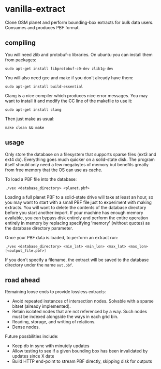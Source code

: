 vanilla-extract
===============

Clone OSM planet and perform bounding-box extracts for bulk data users. Consumes and produces PBF format.

## compiling

You will need zlib and protobuf-c libraries. On ubuntu you can install them from packages:

`sudo apt-get install libprotobuf-c0-dev zlib1g-dev`

You will also need gcc and make if you don't already have them:

`sudo apt-get install build-essential`

Clang is a nice compiler which produces nice error messages. You may want to install it and modify the CC line of the makefile to use it:

`sudo apt-get install clang`

Then just make as usual:

`make clean && make`

## usage

Only store the database on a filesystem that supports sparse files (ext3 and ext4 do). Everything goes much quicker on a solid-state disk.
The program itself should only need a few megabytes of memory but benefits greatly from free memory that the OS can use as cache.

To load a PBF file into the database:

`./vex <database_directory> <planet.pbf>`

Loading a full planet PBF to a solid-state drive will take at least an hour, so you may want to start with a small PBF file just to experiment with making extracts. You will want to delete the contents of the database directory before you start another import. If your machine has enough memory available, you can bypass disk entirely and perform the entire operation entirely in memory by replacing specifying 'memory' (without quotes) as the database directory parameter.

Once your PBF data is loaded, to perform an extract run:

`./vex <database_directory> <min_lat> <min_lon> <max_lat> <max_lon> [<output_file.pbf>]`

If you don't specify a filename, the extract will be saved to the database directory under the name `out.pbf`.

## road ahead

Remaining loose ends to provide lossless extracts:

* Avoid repeated instances of intersection nodes. Solvable with a sparse bitset (already implemented).
* Retain isolated nodes that are not referenced by a way. Such nodes must be indexed alongside the ways in each grid bin.
* Reading, storage, and writing of relations.
* Dense nodes.

Future possbilities include:

* Keep db in sync with minutely updates
* Allow testing to see if a given bounding box has been invalidated by updates since X date
* Build HTTP end-point to stream PBF directly, skipping disk for outputs
